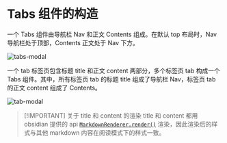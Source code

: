 # Tabs 组件的构造

一个 Tabs 组件由导航栏 Nav 和正文 Contents 组成。在默认 top 布局时，Nav 导航栏处于顶部，Contents 正文处于 Nav 下方。

![tabs-modal](../../assets/tabs-modal.png)

一个 tab 标签页包含标题 title 和正文 content 两部分，多个标签页 tab 构成一个 Tabs 组件。其中，所有标签页 tab 的标题 title 组成了导航栏 Nav，标签页 tab 的正文 content 组成了 Contents。

![tab-modal](../../assets/tab-modal.png)

> [!IMPORTANT] 关于 title 和 content 的渲染
> title 和 content 都用 obsidian 提供的 api [`MarkdownRenderer.render()`](https://docs.obsidian.md/Reference/TypeScript+API/MarkdownRenderer/render#MarkdownRenderer.render()+method) 渲染，因此渲染后的样式与其他 markdown 内容在阅读模式下的样式一致。
